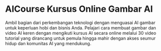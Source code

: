 # AICourse Kursus Online Gambar AI

Ambil bagian dari perkembangan teknologi dengan menguasai AI gambar  untuk keperluan hobi dan bisnis Anda. Pelajari cara membuat gambar dan video AI keren dengan mengikuti kursus AI secara online melalui 30 video tutorial yang dirancang untuk pemula hingga mahir dengan akses seumur hidup dan komunitas AI yang mendukung.

